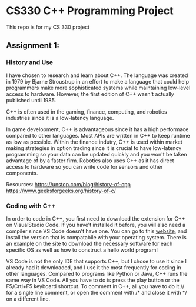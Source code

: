 # CS330 C++ Programming Project
This repo is for my CS 330 project

## Assignment 1:

### History and Use
I have chosen to research and learn about C++. The language was created in 1979 by Bjarne Stroustrup in an effort to make a language that could help programmers make more sophisticated systems while maintaining low-level access to hardware. However, the first edition of C++ wasn't actually published until 1985. 

C++ is often used in the gaming, finance, computing, and robotics industries since it is a low-latency language. 

In game development, C++ is advantageous since it has a high performace compared to other languages. Most APIs are written in C++ to keep runtime as low as possible. Within the finance indutry, C++ is used within market making strategies in option trading since it is crucial to have low-latency programming so your data can be updated quickly and you won't be taken advantage of by a faster firm. Robotics also uses C++ as it has direct access to hardware so you can write code for sensors and other components. 

Resources: https://unstop.com/blog/history-of-cpp
https://www.geeksforgeeks.org/history-of-c/

### Coding with C++

In order to code in C++, you first need to download the extension for C++ on VisualStudio Code. If you have't installed it before, you will also need a compiler since VS Code doesn't have one. You can go to this [website]([url](https://code.visualstudio.com/docs/languages/cpp)https://code.visualstudio.com/docs/languages/cpp), and install the version that is compatabile with your operating system. There is an example on the site to download the necessary software for each specific OS as well as how to construct a hello world program!

VS Code is not the only IDE that supports C++, but I chose to use it since I already had it downloaded, and I use it the most frequently for coding in other languages. Compared to programs like Python or Java, C++ runs the same way in VS Code. All you have to do is press the play button or the F5/Crtl+F5 keyboard shortcut. 
To comment in C++, all you have to do it // for a single line comment, or open the comment with /* and close it with */ on a different line. 





